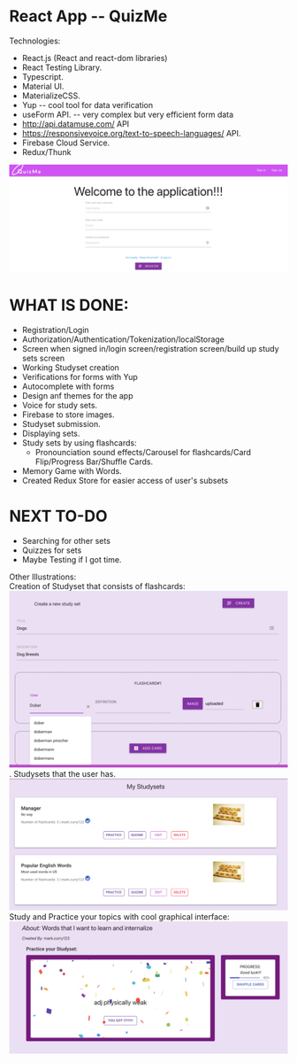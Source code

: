# React App -- QuizMe 

Technologies:  
- React.js (React and react-dom libraries)
- React Testing Library. 
- Typescript. 
- Material UI. 
- MaterializeCSS.  
- Yup -- cool tool for data verification
- useForm API. -- very complex but very efficient form data
- http://api.datamuse.com/ API  
- https://responsivevoice.org/text-to-speech-languages/ API. 
- Firebase Cloud Service. 
- Redux/Thunk

![alt text](sample.png)

# WHAT IS DONE:  
- Registration/Login
- Authorization/Authentication/Tokenization/localStorage
- Screen when signed in/login screen/registration screen/build up study sets screen  
- Working Studyset creation
- Verifications for forms with Yup
- Autocomplete with forms
- Design anf themes for the app
- Voice for study sets. 
- Firebase to store images. 
- Studyset submission.  
- Displaying sets.  
- Study sets by using flashcards:
  - Pronounciation sound effects/Carousel for flashcards/Card Flip/Progress Bar/Shuffle Cards.  
- Memory Game with Words.  
- Created Redux Store for easier access of user's subsets

# NEXT TO-DO
- Searching for other sets
- Quizzes for sets
- Maybe Testing if I got time. 

Other Illustrations:  
Creation of Studyset that consists of flashcards:
![alt text](sample2.png). 
Studysets that the user has.  
![alt text](sample3.png)
Study and Practice your topics with cool graphical interface:  
![alt text](sample4.png)


